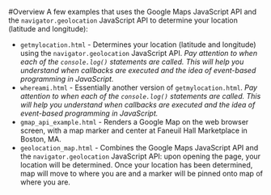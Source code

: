 #Overview
A few examples that uses the Google Maps JavaScript API and the `navigator.geolocation` JavaScript API to determine your location (latitude and longitude):

* `getmylocation.html` - Determines your location (latitude and longitude) using the `navigator.geolocation` JavaScript API.  *Pay attention to when each of the `console.log()` statements are called.  This will help you understand when callbacks are executed and the idea of event-based programming in JavaScript.*
* `whereami.html` - Essentially another version of `getmylocation.html`.  *Pay attention to when each of the `console.log()` statements are called.  This will help you understand when callbacks are executed and the idea of event-based programming in JavaScript.*
* `gmap_api_example.html` - Renders a Google Map on the web browser screen, with a map marker and center at Faneuil Hall Marketplace in Boston, MA.
* `geolocation_map.html` - Combines the Google Maps JavaScript API and the `navigator.geolocation` JavaScript API: upon opening the page, your location will be determined.  Once your location has been determined, map will move to where you are and a marker will be pinned onto map of where you are.
